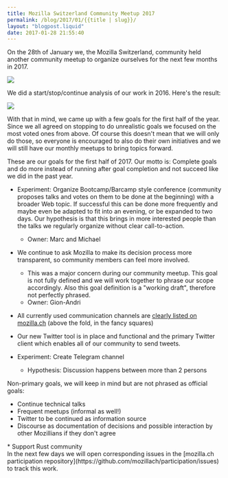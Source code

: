 ```yaml
---
title: Mozilla Switzerland Community Meetup 2017
permalink: /blog/2017/01/{{title | slug}}/
layout: "blogpost.liquid"
date: 2017-01-28 21:55:40
---
```


On the 28th of January we, the Mozilla Switzerland, community held another community meetup to organize ourselves for the next few months in 2017.

![](/images/2016/09/mozillach_logo_cutout-sky_twitterheader-1024x342.jpeg)

We did a start/stop/continue analysis of our work in 2016\. Here's the result:

[![](https://michaelkohler.info/mozilla/mozillach-start-top-continue.jpg)](https://michaelkohler.info/mozilla/mozillach-start-top-continue.jpg)

With that in mind, we came up with a few goals for the first half of the year. Since we all agreed on stopping to do unrealistic goals we focused on the most voted ones from above. Of course this doesn't mean that we will only do those, so everyone is encouraged to also do their own initiatives and we will still have our monthly meetups to bring topics forward.

These are our goals for the first half of 2017\. Our motto is: Complete goals and do more instead of running after goal completion and not succeed like we did in the past year.
<div id="magicdomid83" class="">

*   <span class="author-a-z74zz79zi8hz84z3z71zz65zz90zz74ztz67zz90z2z87z">Experiment: Organize Bootcamp/Barcamp style conference (community proposes talks and votes on them to be done at the beginning) with a broader Web topic. If successful this can be done more frequently and maybe even be adapted to fit into an evening, or be expanded to two days. Our hypothesis is that this brings in more interested people than the talks we regularly organize without clear call-to-action.</span>

    *   Owner: Marc and Michael

*   <span class="author-a-lz88zz89zz80zcofuhz72zz69zz85zrqz72zm">We continue to ask Mozilla to make its decision process more transparent, so community members can feel more involved.</span>

    *   This was a major concern during our community meetup. This goal is not fully defined and we will work together to phrase our scope accordingly. Also this goal definition is a "working draft", therefore not perfectly phrased.
    *   Owner: Gion-Andri

*   <span class="author-a-z74zz79zi8hz84z3z71zz65zz90zz74ztz67zz90z2z87z">All currently used communication channels are [clearly listed on mozilla.ch](https://github.com/mozillach/mozilla.ch/issues/89) (above the fold</span><span class="author-a-lz88zz89zz80zcofuhz72zz69zz85zrqz72zm">, in the fanc</span><span class="author-a-0z84z1bqz89zpz75zlz84zz76zz73z3z76z6l">y</span><span class="author-a-lz88zz89zz80zcofuhz72zz69zz85zrqz72zm"> squares</span><span class="author-a-z74zz79zi8hz84z3z71zz65zz90zz74ztz67zz90z2z87z">)</span>
*   <span class="author-a-z74zz79zi8hz84z3z71zz65zz90zz74ztz67zz90z2z87z">Our new Twitter tool is in place and functional and the primary Twitter client which enables all of our community to send tweets.</span>
*   <span class="author-a-z74zz79zi8hz84z3z71zz65zz90zz74ztz67zz90z2z87z">Experiment: Create Telegram channel</span>

    *   Hypothesis: Discussion happens between more than 2 persons
</div>
<div id="magicdomid90" class="">
<div id="magicdomid93" class=""><span class="author-a-z74zz79zi8hz84z3z71zz65zz90zz74ztz67zz90z2z87z">Non-primary goals, we will keep in mind but are not phrased as official goals:</span></div>
<div id="magicdomid94" class="">

*   <span class="author-a-z74zz79zi8hz84z3z71zz65zz90zz74ztz67zz90z2z87z">Continue technical talks</span>
*   <span class="author-a-z74zz79zi8hz84z3z71zz65zz90zz74ztz67zz90z2z87z">Frequent meetups (informal as well!)</span>
*   <span class="author-a-z74zz79zi8hz84z3z71zz65zz90zz74ztz67zz90z2z87z">Twitter to be continued as information source</span>
*   <span class="author-a-z74zz79zi8hz84z3z71zz65zz90zz74ztz67zz90z2z87z">Discourse as documentation of decisions and possible interaction by other Mozillians if they don't agree
</span>
*   <span class="author-a-z74zz79zi8hz84z3z71zz65zz90zz74ztz67zz90z2z87z">Support Rust community
</span>
</div>
<div id="magicdomid95" class=""></div>
<div id="magicdomid96" class=""></div>
<div id="magicdomid97" class=""></div>
<div id="magicdomid98" class=""></div>
</div>
In the next few days we will open corresponding issues in the [mozilla.ch participation repository](https://github.com/mozillach/participation/issues) to track this work.

